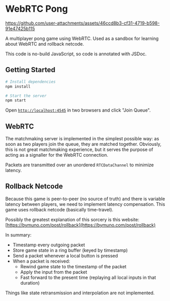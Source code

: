 # WebRTC Pong

https://github.com/user-attachments/assets/46ccd8b3-cf31-4719-b598-91e47425b115

A multiplayer pong game using WebRTC. Used as a sandbox for learning about
WebRTC and rollback netcode.

This code is no-build JavaScript, so code is annotated with JSDoc.

## Getting Started

```sh
# Install dependencies
npm install

# Start the server
npm start
```

Open [`http://localhost:4545`](http://localhost:4545) in two browsers and click
"Join Queue".

## WebRTC

The matchmaking server is implemented in the simplest possible way: as soon as
two players join the queue, they are matched together. Obviously, this is not
great matchmaking experience, but it serves the purpose of acting as a signaller
for the WebRTC connection.

Packets are transmitted over an unordered `RTCDataChannel` to minimize latency.

## Rollback Netcode

Because this game is peer-to-peer (no source of truth) and there is variable
latency between players, we need to implement latency compensation. This game
uses rollback netcode (basically time-travel).

Possibly the greatest explanation of this sorcery is this website: [https://bymuno.com/post/rollback](https://bymuno.com/post/rollback)

In summary:

- Timestamp every outgoing packet
- Store game state in a ring buffer (keyed by timestamp)
- Send a packet whenever a local button is pressed
- When a packet is received:
  - Rewind game state to the timestamp of the packet
  - Apply the input from the packet
  - Fast forward to the present time (replaying all local inputs in that duration)

Things like state retransmission and interpolation are not implemented.
